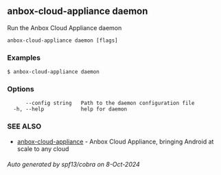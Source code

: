 ## anbox-cloud-appliance daemon

Run the Anbox Cloud Appliance daemon

```
anbox-cloud-appliance daemon [flags]
```

### Examples

```
$ anbox-cloud-appliance daemon
```

### Options

```
      --config string   Path to the daemon configuration file
  -h, --help            help for daemon
```

### SEE ALSO

* [anbox-cloud-appliance](anbox-cloud-appliance.md)	 - Anbox Cloud Appliance, bringing Android at scale to any cloud

###### Auto generated by spf13/cobra on 8-Oct-2024
